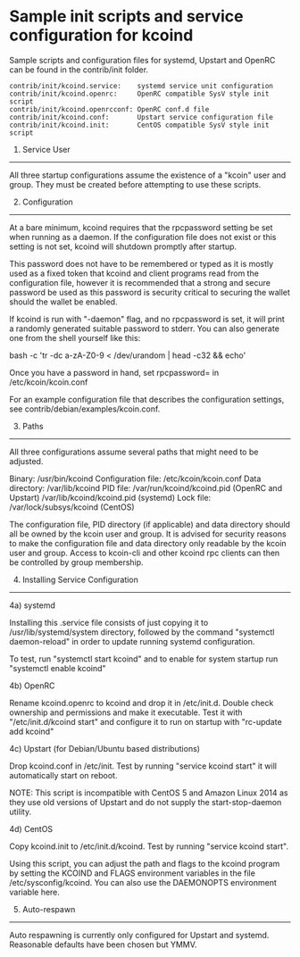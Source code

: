 Sample init scripts and service configuration for kcoind
==========================================================

Sample scripts and configuration files for systemd, Upstart and OpenRC
can be found in the contrib/init folder.

    contrib/init/kcoind.service:    systemd service unit configuration
    contrib/init/kcoind.openrc:     OpenRC compatible SysV style init script
    contrib/init/kcoind.openrcconf: OpenRC conf.d file
    contrib/init/kcoind.conf:       Upstart service configuration file
    contrib/init/kcoind.init:       CentOS compatible SysV style init script

1. Service User
---------------------------------

All three startup configurations assume the existence of a "kcoin" user
and group.  They must be created before attempting to use these scripts.

2. Configuration
---------------------------------

At a bare minimum, kcoind requires that the rpcpassword setting be set
when running as a daemon.  If the configuration file does not exist or this
setting is not set, kcoind will shutdown promptly after startup.

This password does not have to be remembered or typed as it is mostly used
as a fixed token that kcoind and client programs read from the configuration
file, however it is recommended that a strong and secure password be used
as this password is security critical to securing the wallet should the
wallet be enabled.

If kcoind is run with "-daemon" flag, and no rpcpassword is set, it will
print a randomly generated suitable password to stderr.  You can also
generate one from the shell yourself like this:

bash -c 'tr -dc a-zA-Z0-9 < /dev/urandom | head -c32 && echo'

Once you have a password in hand, set rpcpassword= in /etc/kcoin/kcoin.conf

For an example configuration file that describes the configuration settings, 
see contrib/debian/examples/kcoin.conf.

3. Paths
---------------------------------

All three configurations assume several paths that might need to be adjusted.

Binary:              /usr/bin/kcoind
Configuration file:  /etc/kcoin/kcoin.conf
Data directory:      /var/lib/kcoind
PID file:            /var/run/kcoind/kcoind.pid (OpenRC and Upstart)
                     /var/lib/kcoind/kcoind.pid (systemd)
Lock file:           /var/lock/subsys/kcoind (CentOS)

The configuration file, PID directory (if applicable) and data directory
should all be owned by the kcoin user and group.  It is advised for security
reasons to make the configuration file and data directory only readable by the
kcoin user and group.  Access to kcoin-cli and other kcoind rpc clients
can then be controlled by group membership.

4. Installing Service Configuration
-----------------------------------

4a) systemd

Installing this .service file consists of just copying it to
/usr/lib/systemd/system directory, followed by the command
"systemctl daemon-reload" in order to update running systemd configuration.

To test, run "systemctl start kcoind" and to enable for system startup run
"systemctl enable kcoind"

4b) OpenRC

Rename kcoind.openrc to kcoind and drop it in /etc/init.d.  Double
check ownership and permissions and make it executable.  Test it with
"/etc/init.d/kcoind start" and configure it to run on startup with
"rc-update add kcoind"

4c) Upstart (for Debian/Ubuntu based distributions)

Drop kcoind.conf in /etc/init.  Test by running "service kcoind start"
it will automatically start on reboot.

NOTE: This script is incompatible with CentOS 5 and Amazon Linux 2014 as they
use old versions of Upstart and do not supply the start-stop-daemon utility.

4d) CentOS

Copy kcoind.init to /etc/init.d/kcoind. Test by running "service kcoind start".

Using this script, you can adjust the path and flags to the kcoind program by 
setting the KCOIND and FLAGS environment variables in the file 
/etc/sysconfig/kcoind. You can also use the DAEMONOPTS environment variable here.

5. Auto-respawn
-----------------------------------

Auto respawning is currently only configured for Upstart and systemd.
Reasonable defaults have been chosen but YMMV.


